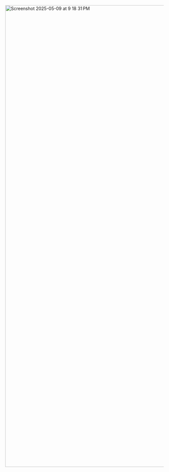 <img width="1470" alt="Screenshot 2025-05-09 at 9 18 31 PM" src="https://github.com/user-attachments/assets/f3916f1d-1f7f-4d36-bc68-300e0f647669" />
